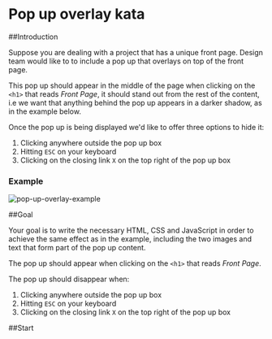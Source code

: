 # Pop up overlay kata

##Introduction

Suppose you are dealing with a project that has a unique front page. Design team would like to to include a pop up that
overlays on top of the front page.

This pop up should appear in the middle of the page when clicking on the `<h1>` that reads *Front Page*, it should
stand out from the rest of the content, i.e we want that anything behind the pop up appears in a darker shadow,
as in the example below.

Once the pop up is being displayed we'd like to offer three options to hide it:

1. Clicking anywhere outside the pop up box
2. Hitting `ESC` on your keyboard
3. Clicking on the closing link `X` on the top right of the pop up box

### Example

![pop-up-overlay-example](http://cuevae.github.io/code-katas-front-end-pop-up-overlay/readme-assets/Screenshot_11.png)

##Goal

Your goal is to write the necessary HTML, CSS and JavaScript in order to achieve the same effect as in the example,
including the two images and text that form part of the pop up content.

The pop up should appear when clicking on the `<h1>` that reads *Front Page*.

The pop up should disappear when:

1. Clicking anywhere outside the pop up box
2. Hitting `ESC` on your keyboard
3. Clicking on the closing link `X` on the top right of the pop up box

##Start


